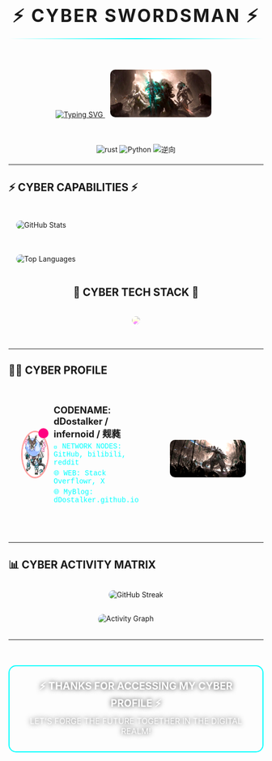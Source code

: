 

<div class="cyber-container" align="center">
  
  <!-- 赛博朋克动态标题 -->
  <div style="margin: 30px 0;">
    <h1 class="neon-text" style="font-size: 2.5em; margin: 0; text-transform: uppercase; letter-spacing: 3px;">
      ⚡ CYBER SWORDSMAN ⚡
    </h1>
    <div style="height: 2px; background: linear-gradient(90deg, transparent, #00ffff, transparent); margin: 10px 0;"></div>
  </div>

  <!-- 动态标题 -->
  <a href="https://git.io/typing-svg">
    <img src="https://readme-typing-svg.demolab.com?font=Orbitron&weight=900&size=20&duration=3000&pause=1000&color=00ffff&background=00000000&center=true&random=false&width=500&lines=WELCOME+TO+THE+CYBER+SWORD+GATE;FORGING+EXCELLENCE+THROUGH+CODE;MASTER+OF+DIGITAL+BLADES" alt="Typing SVG" />
  </a>

  <!-- 剑圣图片 - 赛博朋克风格 -->
  <div class="cyber-card" style="display: inline-block; padding: 10px; margin: 20px 0;">
    <img src="https://github.com/dDostalker/pictures/blob/main/jianmen.webp" alt="剑圣.webp" width="200" style="border-radius: 10px; filter: hue-rotate(180deg) brightness(1.2) contrast(1.3);"/>
  </div>

  <!-- 技术标签 - 赛博朋克风格 -->
  <div style="margin: 20px 0;">
    <img src="https://img.shields.io/badge/Rust-CYBER%20CORE-00ffff?style=for-the-badge&logo=rusts&logoColor=black" alt="rust"/>
    <img src="https://img.shields.io/badge/PYTHON-NEURAL%20NET-ff0080?style=for-the-badge&logo=python&logoColor=white" alt="Python"/>
    <img src="https://img.shields.io/badge/REVERSE%20ENGINEERING-HACKER%20MODE-ff0080?style=for-the-badge" alt="逆向"/>
  </div>

</div>

---

## ⚡ CYBER CAPABILITIES ⚡

<div style="display: flex; justify-content: center; gap: 20px; flex-wrap: wrap; margin: 30px 0;">
  
  <!-- GitHub统计卡片 - 赛博朋克主题 -->
  <div class="cyber-card" style="flex: 1; min-width: 300px; padding: 15px;">
    <img src="https://github-readme-stats.vercel.app/api?username=dDostalker&theme=dark&show_icons=true&include_all_commits=true&count_private=true&hide_border=true&bg_color=0a0a0a&title_color=00ffff&text_color=00ffff&icon_color=ff0080&border_color=00ffff" alt="GitHub Stats" style="width: 100%; border-radius: 10px;"/>
  </div>

  <!-- 语言统计 - 赛博朋克主题 -->
  <div class="cyber-card" style="flex: 1; min-width: 300px; padding: 15px;">
    <img src="https://github-readme-stats.vercel.app/api/top-langs/?username=dDostalker&theme=dark&layout=compact&hide_border=true&bg_color=0a0a0a&title_color=00ffff&text_color=00ffff&border_color=00ffff" alt="Top Languages" style="width: 100%; border-radius: 10px;"/>
  </div>

</div>

<!-- 技能图标 - 赛博朋克风格 -->
<div style="text-align: center; margin: 30px 0;">
  <h3 class="neon-text" style="margin-bottom: 20px; font-size: 1.5em;">🔧 CYBER TECH STACK 🔧</h3>
  <div class="cyber-card" style="display: inline-block; padding: 15px;">
    <img src="https://skillicons.dev/icons?i=c,ts,python,rust,ps,discord,twitter,vscode,git,github&perline=5" style="border-radius: 10px; filter: hue-rotate(180deg) brightness(1.2);"/>
  </div>
</div>

---

## 👨‍💻 CYBER PROFILE

<div class="cyber-card" style="display: flex; align-items: center; gap: 30px; padding: 25px; margin: 30px 0;">

  <div style="flex: 1;">
    <div style="display: flex; align-items: center; gap: 15px; margin-bottom: 15px;">
      <div style="position: relative;">
        <img src="https://github.com/dDostalker/pictures/blob/main/myself.jpg" alt="头像" style="width: 88px; height: 88px; border-radius: 50%; border: 3px solid #00ffff; filter: hue-rotate(180deg) brightness(1.1);"/>
        <div style="position: absolute; top: -5px; right: -5px; width: 20px; height: 20px; background: #ff0080; border-radius: 50%; animation: cyber-pulse 2s infinite;"></div>
      </div>
      <div>
        <h3 class="neon-text" style="margin: 0; font-size: 1.3em;">CODENAME: dDostalker / infernoid / 觌蕤</h3>
        <p style="margin: 5px 0; color: #00ffff; font-family: 'Courier New', monospace;">📍 NETWORK NODES: GitHub, bilibili, reddit</p>
        <p style="margin: 5px 0; color: #00ffff; font-family: 'Courier New', monospace;">🌐 WEB: Stack Overflowr, X</p>
        <p style="margin: 5px 0; color: #00ffff; font-family: 'Courier New', monospace;">🌐 MyBlog: dDostalker.github.io</p>
      </div>
    </div>
    
  </div>

  <div class="cyber-card" style="padding: 10px;">
    <img src="https://github.com/dDostalker/pictures/blob/main/jian.webp" alt="剑.webp" style="width: 150px; border-radius: 10px; filter: hue-rotate(180deg) brightness(1.3) contrast(1.2);"/>
  </div>

</div>

---

## 📊 CYBER ACTIVITY MATRIX

<div style="text-align: center; margin: 30px 0;">
  
  <!-- 连续贡献统计 - 赛博朋克主题 -->
  <div style="margin-bottom: 30px;">
    <img src="https://github-readme-streak-stats.herokuapp.com/?user=dDostalker&theme=dark&hide_border=true&background=0a0a0a&stroke=00ffff&ring=ff0080&fire=ff0080&currStreakNum=00ffff&sideNums=00ffff&currStreakLabel=00ffff&sideLabels=00ffff&dates=ff0080" alt="GitHub Streak" style="border-radius: 15px;"/>
  </div>

  <!-- 活动图表 - 赛博朋克主题 -->
  <div style="display: flex; justify-content: center; gap: 20px; flex-wrap: wrap;">
    <img src="https://github-readme-activity-graph.vercel.app/graph?username=dDostalker&theme=vue&hide_border=true&bg_color=0a0a0a&color=00ffff&line=ff0080&point=00ffff&area=true&area_color=ff0080&area_opacity=0.3" alt="Activity Graph" style="border-radius: 15px; max-width: 100%;"/>
    <div class="cyber-card" style="padding: 10px;">
    </div>
  </div>

</div>

---

<div class="cyber-gradient" style="text-align: center; margin-top: 50px; padding: 25px; border-radius: 15px; color: white; border: 2px solid #00ffff;">
  <p style="margin: 0; font-size: 20px; font-weight: bold; text-shadow: 0 0 10px rgba(0,0,0,0.8);">⚡ THANKS FOR ACCESSING MY CYBER PROFILE ⚡</p>
  <p style="margin: 5px 0; font-size: 16px; text-shadow: 0 0 10px rgba(0,0,0,0.8);">LET'S FORGE THE FUTURE TOGETHER IN THE DIGITAL REALM!</p>
</div> 
